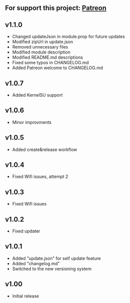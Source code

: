 For support this project: [Patreon](https://avalibeyaz.com/patreon)  
--------------
  
## v1.1.0  
- Changed updateJson in module.prop for future updates  
- Modified zipUrl in update.json
- Removed unnecessary files
- Modified module description
- Modified README.md descriptions
- Fixed some typos in CHANGELOG.md
- Added Patreon welcome to CHANGELOG.md  
  
## v1.0.7  
- Added KernelSU support  
  
## v1.0.6  
- Minor improvments
  
## v1.0.5  
- Added create&release workflow  
    
## v1.0.4  
- Fixed Wifi issues, attempt 2  
  
## v1.0.3  
- Fixed Wifi issues  
  
## v1.0.2  
- Fixed updater  
  
## v1.0.1  
- Added "update.json" for self update feature  
- Added "changelog.md"  
- Switched to the new versioning system  
  
## v1.00  
- Initial release
